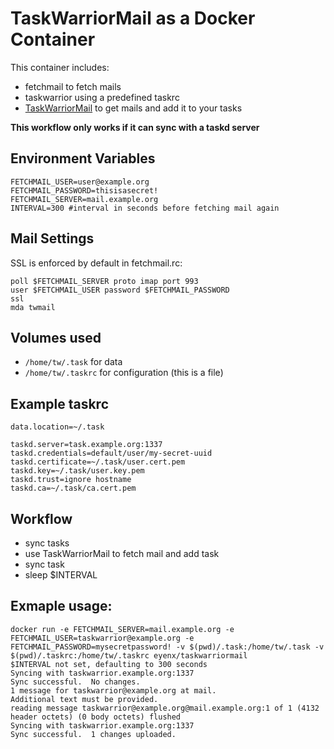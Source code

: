 # TaskWarriorMail as a Docker Container

This container includes:

* fetchmail to fetch mails
* taskwarrior using a predefined taskrc
* [TaskWarriorMail](https://github.com/nerab/TaskWarriorMail/) to get mails and add it to your tasks

**This workflow only works if it can sync with a taskd server**

## Environment Variables

```
FETCHMAIL_USER=user@example.org
FETCHMAIL_PASSWORD=thisisasecret!
FETCHMAIL_SERVER=mail.example.org
INTERVAL=300 #interval in seconds before fetching mail again
```

## Mail Settings

SSL is enforced by default in fetchmail.rc:

```
poll $FETCHMAIL_SERVER proto imap port 993
user $FETCHMAIL_USER password $FETCHMAIL_PASSWORD
ssl
mda twmail
```

## Volumes used

* `/home/tw/.task` for data
* `/home/tw/.taskrc` for configuration (this is a file)

## Example taskrc

```
data.location=~/.task

taskd.server=task.example.org:1337
taskd.credentials=default/user/my-secret-uuid
taskd.certificate=~/.task/user.cert.pem
taskd.key=~/.task/user.key.pem
taskd.trust=ignore hostname
taskd.ca=~/.task/ca.cert.pem
```


## Workflow

* sync tasks
* use TaskWarriorMail to fetch mail and add task
* sync task
* sleep $INTERVAL

## Exmaple usage:

```
docker run -e FETCHMAIL_SERVER=mail.example.org -e FETCHMAIL_USER=taskwarrior@example.org -e FETCHMAIL_PASSWORD=mysecretpassword! -v $(pwd)/.task:/home/tw/.task -v $(pwd)/.taskrc:/home/tw/.taskrc eyenx/taskwarriormail
$INTERVAL not set, defaulting to 300 seconds
Syncing with taskwarrior.example.org:1337
Sync successful.  No changes.
1 message for taskwarrior@example.org at mail.
Additional text must be provided.
reading message taskwarrior@example.org@mail.example.org:1 of 1 (4132 header octets) (0 body octets) flushed
Syncing with taskwarrior.example.org:1337
Sync successful.  1 changes uploaded.
```
